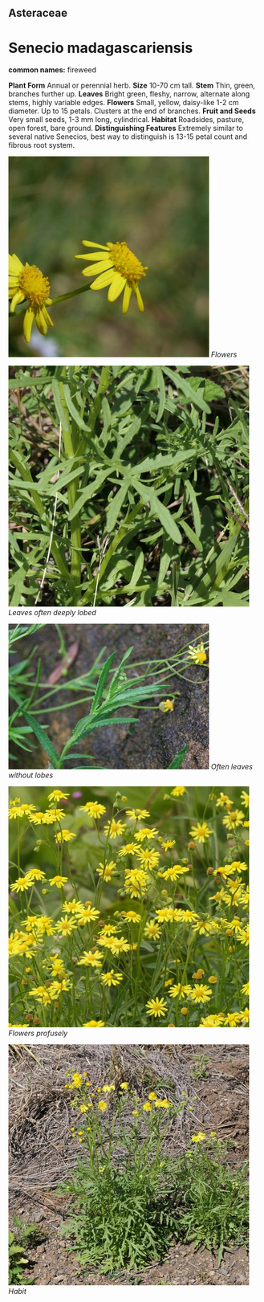## Asteraceae
# Senecio madagascariensis
**common names:** fireweed

**Plant Form** Annual or perennial herb. **Size** 10-70 cm tall. **Stem** Thin, green, branches further up. **Leaves** Bright green, fleshy, narrow, alternate along stems, highly variable edges. **Flowers** Small, yellow, daisy-like 1-2 cm diameter. Up to 15 petals. Clusters at the end of branches. **Fruit and Seeds** Very small seeds, 1-3 mm long, cylindrical. **Habitat** Roadsides, pasture, open forest, bare ground. **Distinguishing Features** Extremely similar to several native Senecios, best way to distinguish is 13-15 petal count and fibrous root system.


![Flowers](65836_P1053494.jpg)
   *Flowers* 

![Leaves often deeply lobed](107361_P1278718.jpg)
   *Leaves often deeply lobed* 

![Often leaves without lobes](13719_Seaforth_Sydney_2.jpg)
   *Often leaves without lobes* 

![Flowers profusely](87966_P1233514.jpg)
   *Flowers profusely* 

![Habit](107401_P1278760.jpg)
   *Habit* 

